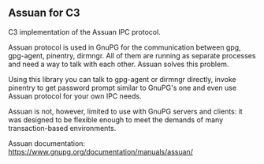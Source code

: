 ## Assuan for C3

C3 implementation of the Assuan IPC protocol.

Assuan protocol is used in GnuPG for the communication between gpg, gpg-agent,
pinentry, dirmngr. All of them are running as separate processes and need a
way to talk with each other. Assuan solves this problem.

Using this library you can talk to gpg-agent or dirmngr directly, invoke
pinentry to get password prompt similar to GnuPG's one and even use Assuan
protocol for your own IPC needs.

Assuan is not, however, limited to use with GnuPG servers and clients: it was
designed to be flexible enough to meet the demands of many transaction-based
environments.

Assuan documentation: https://www.gnupg.org/documentation/manuals/assuan/

